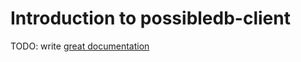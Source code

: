 # Introduction to possibledb-client

TODO: write [great documentation](http://jacobian.org/writing/what-to-write/)
